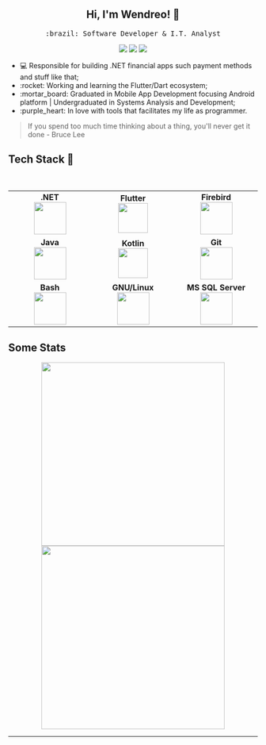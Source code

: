 <h2 align="center"> Hi, I'm Wendreo! 👋 <br/> </h2> 

<p align="center"> <samp>:brazil: Software Developer & I.T. Analyst</p>
  
<p align="center">
<a href="https://www.linkedin.com/in/wendreof/"><img src="https://img.shields.io/badge/linkedin-%230077B5.svg?&style=for-the-badge&logo=linkedin&logoColor=white"/></a>
<a href="https://instagram.com/wendreof"><img src="https://img.shields.io/badge/instagram-%23E4405F.svg?&style=for-the-badge&logo=instagram&logoColor=white"/></a>
<a href="https://www.twitch.tv/wendreof"/><img src="https://img.shields.io/badge/Twitch-9146FF?style=for-the-badge&logo=twitch&logoColor=white"/></a>

<ul>
  <li>💻 Responsible for building .NET financial apps such payment methods and stuff like that;</li>
  <li>:rocket: Working and learning the Flutter/Dart ecosystem;</li>
  <li>:mortar_board: Graduated in Mobile App Development focusing Android platform | Undergraduated in Systems Analysis and Development;</li>
  <li>:purple_heart: In love with tools that facilitates my life as programmer.</li>
</ul>

> If you spend too much time thinking about a thing, you'll never get it done - Bruce Lee
  
## Tech Stack :wrench:
<br>
<table>
<tbody>
 <tr>

<td align="center" width="20%">
<span><b><center>.NET</center></b></span> 
<img height=65px src="https://upload.wikimedia.org/wikipedia/commons/0/0e/Microsoft_.NET_logo.png"> 
  
</td>

<td align="center" width="20%">
<span><b><center>Flutter</center></b></span> 
<img height=60px src="https://img.icons8.com/color/2x/flutter.png"> 
</td>

<td align="center" width="20%">
<span><b><center>Firebird</center></b></span> 
<img height=65px src="https://firebirdsql.org/file/about/ds-firebird-logo-1000.png"> 
</td>

<tr>
<td align="center" width="20%">
<span><b><center>Java</center></b></span> 
<img height=65px src="https://img.icons8.com/color/96/000000/java-coffee-cup-logo.png"> 
</td>
  
<td align="center" width="20%">
<span><b><center>Kotlin</center></b></span> 
<img height=60px src="https://img.icons8.com/color/48/000000/kotlin.png"> 
</td>
 

<td align="center" width="20%">
<span><b><center>Git</center></b></span> 
<img height=65px src="https://img.icons8.com/color/48/000000/git.png"> 
</td>

<tr>
<td align="center" width="20%">
<span><b><center>Bash</center></b></span> 
<img height=65px src="https://img.icons8.com/fluent/48/000000/console.png"> 
</td>

 <td align="center" width="20%">
<span><b><center>GNU/Linux</center></b></span> 
<img height=65px src="https://img.icons8.com/color/96/000000/linux.png"> 
</td> 


 <td align="center" width="20%">
<span><b><center>MS SQL Server</center></b></span> 
<img height=65px src="https://www.freeiconspng.com/uploads/sql-server-icon-8.png"> 
  
 </td> 

</tr>

</tbody>
</table>


## Some Stats
<p align = "center"   width="40%">
 <img height=370px src  = "https://wakatime.com/share/@wendreof/01827b46-e8e2-4410-9e17-1039b0931617.svg">

 <img height=370px src  = "https://wakatime.com/share/@wendreof/a169d910-f877-40e5-8fc5-61afedf88274.svg">
</p>

____


<!--

<p align = "center">
  <img src = "https://github-readme-stats.vercel.app/api?username=wendreof&show_icons=true&theme=dracula&line_height=27">
</p>
**wendreof/wendreof** is a ✨ _special_ ✨ repository because its `README.md` (this file) appears on your GitHub profile.

Here are some ideas to get you started:

- 🔭 I’m currently working on Credisan
- 🌱 I’m currently learning Flutter
- 👯 I’m looking to collaborate on 
- 🤔 I’m looking for help with ...
- 💬 Ask me about ...
- 📫 How to reach me: ...
- 😄 Pronouns: ...
- ⚡ Fun fact: ...
-->
